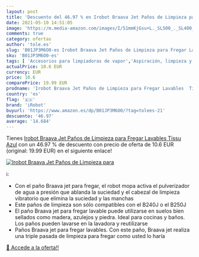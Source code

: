 ```yaml
---
layout: post
title: 'Descuento del 46.97 % en Irobot Braava Jet Paños de Limpieza para'
date: 2021-05-10 14:51:05
image: 'https://m.media-amazon.com/images/I/51mmKjGsu+L._SL500_._SL400_.jpg'
comments: true
category: ofertas
author: 'tole.es'
slug: 'B01JP3M6O0-es Irobot Braava Jet Paños de Limpieza para Fregar Lavables...'
sku: 'B01JP3M6O0-es'
tags: [ 'Accesorios para limpiadoras de vapor','Aspiración, limpieza y cuidado de suelo y ventanas','Hogar y cocina','Paños y alfombrillas','irobot', ]
actualPrice: 10.6 EUR
currency: EUR
price: 10.6
comparePrice: 19.99 EUR
prodname: 'Irobot Braava Jet Paños de Limpieza para Fregar Lavables  Tissu  Azul'
country: 'es'
flag: '🇪🇸'
brand: 'iRobot'
buyurl: 'https://www.amazon.es/dp/B01JP3M6O0/?tag=tolees-21'
descuento: '46.97'
average: '14.684'
---
```


Tienes [Irobot Braava Jet Paños de Limpieza para Fregar Lavables  Tissu  Azul](https://www.amazon.es/dp/B01JP3M6O0/?tag=tolees-21) con un 46.97 % de descuento con precio de oferta de 10.6 EUR (original: 19.99 EUR) en el siguiente enlace!

[![Irobot Braava Jet Paños de Limpieza para](https://m.media-amazon.com/images/I/51mmKjGsu+L._SL500_._SL400_.jpg)](https://www.amazon.es/dp/B01JP3M6O0/?tag=tolees-21)

ℹ️:

- Con el paño Braava jet para fregar, el robot mopa activa el pulverizador de agua a presión que ablanda la suciedad y el cabezal de limpieza vibratorio que elimina la suciedad y las manchas
- Este paños de limpieza son sólo compatibles con el B240J o el B250J
- El paño Braava jet para fregar lavable puede utilizarse en suelos bien sellados como madera, azulejos y piedra. Ideal para cocinas y baños. Los paños pueden lavarse en la lavadora y reutilizarse
- Paños Braava jet para fregar lavables. Con este paño, Braava jet realiza una triple pasada de limpieza para fregar como usted lo haría

[🛒 Accede a la oferta!!](https://www.amazon.es/dp/B01JP3M6O0/?tag=tolees-21)
